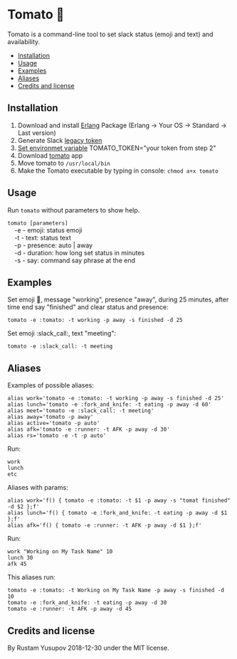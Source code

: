 # Tomato :tomato:
Tomato is a command-line tool to set slack status (emoji and text) and availability.

* [Installation](#installation)
* [Usage](#usage)
* [Examples](#examples)
* [Aliases](#aliases)
* [Credits and license](#credits-and-license)

## Installation
1. Download and install [Erlang](https://www.erlang-solutions.com/resources/download.html) Package (Erlang -> Your OS -> Standard -> Last version)
2. Generate Slack [legacy token](https://api.slack.com/custom-integrations/legacy-tokens)
3. [Set environmet variable](https://gist.github.com/rustamyusupov/fbbec3785b7876bfe9712a2e2b9ef5ef) TOMATO_TOKEN="your token from step 2"
4. Download [tomato](https://github.com/rustamyusupov/tomato/raw/master/tomato) app
5. Move tomato to `/usr/local/bin`
6. Make the Tomato executable by typing in console: `chmod a+x tomato`

## Usage
Run `tomato` without parameters to show help.

`tomato [parameters]`  
&nbsp;&nbsp;&nbsp;&nbsp;-e - emoji: status emoji  
&nbsp;&nbsp;&nbsp;&nbsp;-t - text: status text  
&nbsp;&nbsp;&nbsp;&nbsp;-p - presence: auto | away  
&nbsp;&nbsp;&nbsp;&nbsp;-d - duration: how long set status in minutes  
&nbsp;&nbsp;&nbsp;&nbsp;-s - say: command say phrase at the end

## Examples
Set emoji :tomato:, message "working", presence "away", during 25 minutes, after time end say "finished" and clear status and presence:
```
tomato -e :tomato: -t working -p away -s finished -d 25
```
Set emoji :slack_call:, text "meeting":
```
tomato -e :slack_call: -t meeting
```

## Aliases
Examples of possible aliases:
```
alias work='tomato -e :tomato: -t working -p away -s finished -d 25'
alias lunch='tomato -e :fork_and_knife: -t eating -p away -d 60'
alias meet='tomato -e :slack_call: -t meeting'
alias away='tomato -p away'
alias active='tomato -p auto'
alias afk='tomato -e :runner: -t AFK -p away -d 30'
alias rs='tomato -e -t -p auto'
```
Run:  
```
work
lunch
etc
```
 Aliases with params:
```
alias work='f() { tomato -e :tomato: -t $1 -p away -s "tomat finished" -d $2 };f'
alias lunch='f() { tomato -e :fork_and_knife: -t eating -p away -d $1 };f'
alias afk='f() { tomato -e :runner: -t AFK -p away -d $1 };f'
```
Run:  
```
work "Working on My Task Name" 10
lunch 30
afk 45
```
This aliases run:
```
tomato -e :tomato: -t Working on My Task Name -p away -s finished -d 10
tomato -e :fork_and_knife: -t eating -p away -d 30
tomato -e :runner: -t AFK -p away -d 45
```


## Credits and license
By Rustam Yusupov 2018-12-30 under the MIT license.
